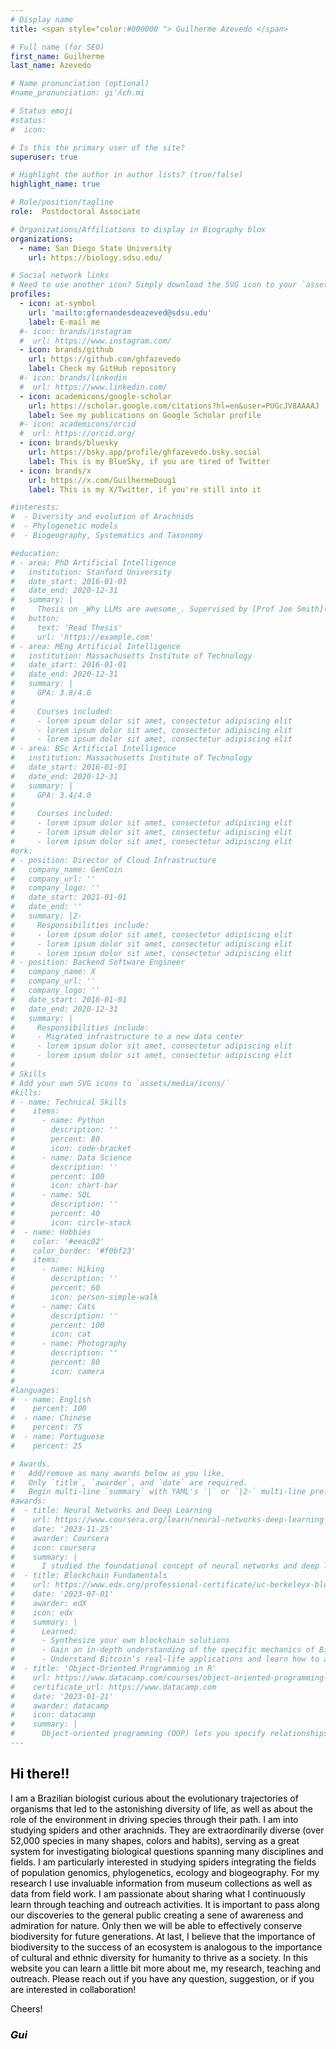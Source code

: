```yaml
---
# Display name
title: <span style="color:#000000 "> Guilherme Azevedo </span>

# Full name (for SEO)
first_name: Guilherme
last_name: Azevedo

# Name pronunciation (optional)
#name_pronunciation: ɡiˈʎɛɦ.mi

# Status emoji
#status:
#  icon: 

# Is this the primary user of the site?
superuser: true

# Highlight the author in author lists? (true/false)
highlight_name: true

# Role/position/tagline
role:  Postdoctoral Associate

# Organizations/Affiliations to display in Biography blox
organizations:
  - name: San Diego State University
    url: https://biology.sdsu.edu/

# Social network links
# Need to use another icon? Simply download the SVG icon to your `assets/media/icons/` folder.
profiles:
  - icon: at-symbol
    url: 'mailto:gfernandesdeazeved@sdsu.edu'
    label: E-mail me
  #- icon: brands/instagram
  #  url: https://www.instagram.com/
  - icon: brands/github
    url: https://github.com/ghfazevedo
    label: Check my GitHub repository
  #- icon: brands/linkedin
  #  url: https://www.linkedin.com/
  - icon: academicons/google-scholar
    url: https://scholar.google.com/citations?hl=en&user=PUGcJV8AAAAJ
    label: See my publications on Google Scholar profile
  #- icon: academicons/orcid
  #  url: https://orcid.org/
  - icon: brands/bluesky
    url: https://bsky.app/profile/ghfazevedo.bsky.social
    label: This is my BlueSky, if you are tired of Twitter
  - icon: brands/x
    url: https://x.com/GuilhermeDoug1
    label: This is my X/Twitter, if you're still into it

#interests:
#  - Diversity and evolution of Arachnids
#  - Phylogenetic models
#  - Biogeography, Systematics and Taxonomy

#education:
# - area: PhD Artificial Intelligence
#   institution: Stanford University
#   date_start: 2016-01-01
#   date_end: 2020-12-31
#   summary: |
#     Thesis on _Why LLMs are awesome_. Supervised by [Prof Joe Smith](https://example.com). Presented papers at 5 IEEE conferences with the contributions being published in 2 Springer journals.
#   button:
#     text: 'Read Thesis'
#     url: 'https://example.com'
# - area: MEng Artificial Intelligence
#   institution: Massachusetts Institute of Technology
#   date_start: 2016-01-01
#   date_end: 2020-12-31
#   summary: |
#     GPA: 3.8/4.0
#
#     Courses included:
#     - lorem ipsum dolor sit amet, consectetur adipiscing elit
#     - lorem ipsum dolor sit amet, consectetur adipiscing elit
#     - lorem ipsum dolor sit amet, consectetur adipiscing elit
# - area: BSc Artificial Intelligence
#   institution: Massachusetts Institute of Technology
#   date_start: 2016-01-01
#   date_end: 2020-12-31
#   summary: |
#     GPA: 3.4/4.0
#     
#     Courses included:
#     - lorem ipsum dolor sit amet, consectetur adipiscing elit
#     - lorem ipsum dolor sit amet, consectetur adipiscing elit
#     - lorem ipsum dolor sit amet, consectetur adipiscing elit
#ork:
# - position: Director of Cloud Infrastructure
#   company_name: GenCoin
#   company_url: ''
#   company_logo: ''
#   date_start: 2021-01-01
#   date_end: ''
#   summary: |2-
#     Responsibilities include:
#     - lorem ipsum dolor sit amet, consectetur adipiscing elit
#     - lorem ipsum dolor sit amet, consectetur adipiscing elit
#     - lorem ipsum dolor sit amet, consectetur adipiscing elit
# - position: Backend Software Engineer
#   company_name: X
#   company_url: ''
#   company_logo: ''
#   date_start: 2016-01-01
#   date_end: 2020-12-31
#   summary: |
#     Responsibilities include:
#     - Migrated infrastructure to a new data center
#     - lorem ipsum dolor sit amet, consectetur adipiscing elit
#     - lorem ipsum dolor sit amet, consectetur adipiscing elit
#
# Skills
# Add your own SVG icons to `assets/media/icons/`
#kills:
# - name: Technical Skills
#    items:
#      - name: Python
#        description: ''
#        percent: 80
#        icon: code-bracket
#      - name: Data Science
#        description: ''
#        percent: 100
#        icon: chart-bar
#      - name: SQL
#        description: ''
#        percent: 40
#        icon: circle-stack
#  - name: Hobbies
#    color: '#eeac02'
#    color_border: '#f0bf23'
#    items:
#      - name: Hiking
#        description: ''
#        percent: 60
#        icon: person-simple-walk
#      - name: Cats
#        description: ''
#        percent: 100
#        icon: cat
#      - name: Photography
#        description: ''
#        percent: 80
#        icon: camera
#
#languages:
#  - name: English
#    percent: 100
#  - name: Chinese
#    percent: 75
#  - name: Portuguese
#    percent: 25

# Awards.
#   Add/remove as many awards below as you like.
#   Only `title`, `awarder`, and `date` are required.
#   Begin multi-line `summary` with YAML's `|` or `|2-` multi-line prefix and indent 2 spaces below.
#awards:
#  - title: Neural Networks and Deep Learning
#    url: https://www.coursera.org/learn/neural-networks-deep-learning
#    date: '2023-11-25'
#    awarder: Coursera
#    icon: coursera
#    summary: |
#      I studied the foundational concept of neural networks and deep learning. By the end, I was familiar with the significant technological #trends driving the rise of deep learning; build, train, and apply fully connected deep neural networks; implement efficient (vectorized) #neural networks; identify key parameters in a neural network’s architecture; and apply deep learning to your own applications.
#  - title: Blockchain Fundamentals
#    url: https://www.edx.org/professional-certificate/uc-berkeleyx-blockchain-fundamentals
#    date: '2023-07-01'
#    awarder: edX
#    icon: edx
#    summary: |
#      Learned:
#      - Synthesize your own blockchain solutions
#      - Gain an in-depth understanding of the specific mechanics of Bitcoin
#      - Understand Bitcoin’s real-life applications and learn how to attack and destroy Bitcoin, Ethereum, smart contracts and Dapps, and #alternatives to Bitcoin’s Proof-of-Work consensus algorithm
#  - title: 'Object-Oriented Programming in R'
#    url: https://www.datacamp.com/courses/object-oriented-programming-with-s3-and-r6-in-r
#    certificate_url: https://www.datacamp.com
#    date: '2023-01-21'
#    awarder: datacamp
#    icon: datacamp
#    summary: |
#      Object-oriented programming (OOP) lets you specify relationships between functions and the objects that they can act on, helping you manage complexity in your code. This is an intermediate level course, providing an introduction to OOP, using the S3 and R6 systems. S3 is #a reat day-to-day R programming tool that simplifies some of the functions that you write. R6 is especially useful for industry-specific analyses, working with web APIs, and building GUIs.
---
```


## <span style="color:#000000 "> Hi there!!  </span>

<span style="color:#000000 ">I am a Brazilian biologist curious about the evolutionary trajectories of organisms that led to the astonishing diversity of life, as well as about the role of the environment in driving species through their path. I am into studying spiders and other arachnids. They are extraordinarily diverse (over 52,000 species in many shapes, colors and habits), serving as a great system for investigating biological questions spanning many disciplines and fields. I am particularly interested in studying spiders integrating the fields of population genomics, phylogenetics, ecology and biogeography. For my research I use invaluable information from museum collections as well as data from field work. I am passionate about sharing what I continuously learn through teaching and outreach activities. It is important to pass along our discoveries to the general public creating a sene of awareness and admiration for nature. Only then we will be able to effectively conserve biodiversity for future generations. At last, I believe that the importance of biodiversity to the success of an ecosystem is analogous to the importance of cultural and ethnic diversity for humanity to thrive as a society. In this website you can learn a little bit more about me, my research, teaching and outreach.  </span>
<span style="color:#000000 "> Please reach out if you have any question, suggestion, or if you are interested in collaboration! </span>
  
<span style="color:#000000 "> Cheers! </span>

### <span style="color:#000000 "> *Gui* </span>










































